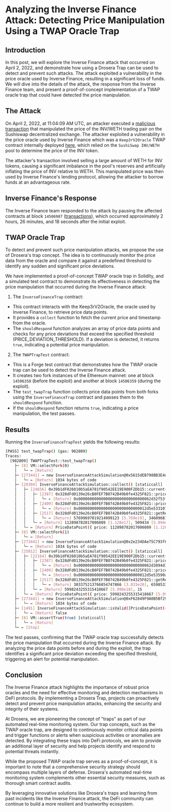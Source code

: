 # Analyzing the Inverse Finance Attack: Detecting Price Manipulation Using a TWAP Oracle Trap

## Introduction

In this post, we will explore the Inverse Finance attack that occurred on April 2, 2022, and demonstrate how using a Drosera Trap can be used to detect and prevent such attacks. The attack exploited a vulnerability in the price oracle used by Inverse Finance, resulting in a significant loss of funds. We will dive into the details of the attack, the response from the Inverse Finance team, and present a proof-of-concept implementation of a TWAP oracle trap that could have detected the price manipulation.

## The Attack

On April 2, 2022, at 11:04:09 AM UTC, an attacker executed a [malicious transaction](https://etherscan.io/tx/0x20a6dcff06a791a7f8be9f423053ce8caee3f9eecc31df32445fc98d4ccd8365) that manipulated the price of the INV/WETH trading pair on the Sushiswap decentralized exchange. The attacker exploited a vulnerability in the price oracle used by Inverse Finance which was a `Keep3rV2Oracle` TWAP contract internally deployed [here](https://etherscan.io/address/0x39b1df026010b5aea781f90542ee19e900f2db15), which relied on the `SushiSwap INV/WETH` pool to determine the price of the INV token.

The attacker's transaction involved selling a large amount of WETH for INV tokens, causing a significant imbalance in the pool's reserves and artificially inflating the price of INV relative to WETH. This manipulated price was then used by Inverse Finance's lending protocol, allowing the attacker to borrow funds at an advantageous rate.

## Inverse Finance's Response

The Inverse Finance team responded to the attack by pausing the affected contracts at block `14506987` ([transactions](https://etherscan.io/txs?a=0x3fcb35a1cbfb6007f9bc638d388958bc4550cb28&p=5)), which occurred approximately 2 hours, 26 minutes, and 18 seconds after the initial exploit.

## TWAP Oracle Trap

To detect and prevent such price manipulation attacks, we propose the use of Drosera's trap concept. The idea is to continuously monitor the price data from the oracle and compare it against a predefined threshold to identify any sudden and significant price deviations.

We have implemented a proof-of-concept TWAP oracle trap in Solidity, and a simulated test contract to demonstrate its effectiveness in detecting the price manipulation that occurred during the Inverse Finance attack:

1. The `InverseFinanceTrap` contract:

- This contract interacts with the Keep3rV2Oracle, the oracle used by Inverse Finance, to retrieve price data points.
- It provides a `collect` function to fetch the current price and timestamp from the oracle.
- The `shouldRespond` function analyzes an array of price data points and checks for any price deviations that exceed the specified threshold (PRICE_DEVIATION_THRESHOLD). If a deviation is detected, it returns `true`, indicating a potential price manipulation.

2. The `TWAPTrapTest` contract:

- This is a Forge test contract that demonstrates how the TWAP oracle trap can be used to detect the Inverse Finance attack.
- It creates two fork instances of the Ethereum mainnet: one at block `14506358` (before the exploit) and another at block `14506359` (during the exploit).
- The `test_twapTrap` function collects price data points from both forks using the `InverseFinanceTrap` contract and passes them to the `shouldRespond` function.
- If the `shouldRespond` function returns `true`, indicating a price manipulation, the test passes.

## Results

Running the `InverseFinanceTrapTest` yields the following results:

```bash
[PASS] test_twapTrap() (gas: 982809)
Traces:
  [982809] TWAPTrapTest::test_twapTrap()
    ├─ [0] VM::selectFork(0)
    │   └─ ← [Return]
    ├─ [273441] → new InverseFinanceAttackSimulation@0x5615dEB798BB3E4dFa0139dFa1b3D433Cc23b72f
    │   └─ ← [Return] 1034 bytes of code
    ├─ [28304] InverseFinanceAttackSimulation::collect() [staticcall]
    │   ├─ [24656] 0x39b1dF026010b5aEA781f90542EE19E900F2Db15::current(0x41D5D79431A913C4aE7d69a668ecdfE5fF9DFB68, 1000000000000000000 [1e18], 0xC02aaA39b223FE8D0A0e5C4F27eAD9083C756Cc2) [staticcall]
    │   │   ├─ [2387] 0x328dFd0139e26cB0FEF7B0742B49b0fe4325F821::price0CumulativeLast() [staticcall]
    │   │   │   └─ ← [Return] 0x00000000000000000000000000000062d32f53f2f7afe532c0372fd0cacdbd4b
    │   │   ├─ [2409] 0x328dFd0139e26cB0FEF7B0742B49b0fe4325F821::price1CumulativeLast() [staticcall]
    │   │   │   └─ ← [Return] 0x000000000000000000000000000012d5e533107a3e9659278cb49bb1e692524d
    │   │   ├─ [2517] 0x328dFd0139e26cB0FEF7B0742B49b0fe4325F821::getReserves() [staticcall]
    │   │   │   └─ ← [Return] 57699697019214999123 [5.769e19], 346096818479249535454 [3.46e20], 1648897434 [1.648e9]
    │   │   └─ ← [Return] 112898782017006089 [1.128e17], 509434 [5.094e5]
    │   └─ ← [Return] PriceDataPoint({ price: 112898782017006089 [1.128e17], timestamp: 509434 [5.094e5] })
    ├─ [0] VM::selectFork(1)
    │   └─ ← [Return]
    ├─ [273441] → new InverseFinanceAttackSimulation@0x2e234DAe75C793f67A35089C9d99245E1C58470b
    │   └─ ← [Return] 1034 bytes of code
    ├─ [25812] InverseFinanceAttackSimulation::collect() [staticcall]
    │   ├─ [22164] 0x39b1dF026010b5aEA781f90542EE19E900F2Db15::current(0x41D5D79431A913C4aE7d69a668ecdfE5fF9DFB68, 1000000000000000000 [1e18], 0xC02aaA39b223FE8D0A0e5C4F27eAD9083C756Cc2) [staticcall]
    │   │   ├─ [2387] 0x328dFd0139e26cB0FEF7B0742B49b0fe4325F821::price0CumulativeLast() [staticcall]
    │   │   │   └─ ← [Return] 0x00000000000000000000000000000062d3894d340469613c4358329edb42ef3e
    │   │   ├─ [2409] 0x328dFd0139e26cB0FEF7B0742B49b0fe4325F821::price1CumulativeLast() [staticcall]
    │   │   │   └─ ← [Return] 0x000000000000000000000000000012d5e53590aa3ab82b1aad794db942e56b05
    │   │   ├─ [2517] 0x328dFd0139e26cB0FEF7B0742B49b0fe4325F821::getReserves() [staticcall]
    │   │   │   └─ ← [Return] 303375213766854747866 [3.033e20], 65985333011771397510 [6.598e19], 1648897449 [1.648e9]
    │   │   └─ ← [Return] 5998243255315418667 [5.998e18], 15
    │   └─ ← [Return] PriceDataPoint({ price: 5998243255315418667 [5.998e18], timestamp: 15 })
    ├─ [273441] → new InverseFinanceAttackSimulation@0xF62849F9A0B5Bf2913b396098F7c7019b51A820a
    │   └─ ← [Return] 1034 bytes of code
    ├─ [1491] InverseFinanceAttackSimulation::isValid([PriceDataPoint({ price: 112898782017006089 [1.128e17], timestamp: 509434 [5.094e5] }), PriceDataPoint({ price: 5998243255315418667 [5.998e18], timestamp: 15 })]) [staticcall]
    │   └─ ← [Return] false
    ├─ [0] VM::assertTrue(true) [staticcall]
    │   └─ ← [Return]
    └─ ← [Stop]
```

The test passes, confirming that the TWAP oracle trap successfully detects the price manipulation that occurred during the Inverse Finance attack. By analyzing the price data points before and during the exploit, the trap identifies a significant price deviation exceeding the specified threshold, triggering an alert for potential manipulation.

## Conclusion

The Inverse Finance attack highlights the importance of robust price oracles and the need for effective monitoring and detection mechanisms in DeFi protocols. By implementing a Drosera Trap, projects can proactively detect and prevent price manipulation attacks, enhancing the security and integrity of their systems.

At Drosera, we are pioneering the concept of "traps" as part of our automated real-time monitoring system. Our trap concepts, such as the TWAP oracle trap, are designed to continuously monitor critical data points and trigger functions or alerts when suspicious activities or anomalies are detected. By integrating these traps into DeFi protocols, we aim to provide an additional layer of security and help projects identify and respond to potential threats instantly.

While the proposed TWAP oracle trap serves as a proof-of-concept, it is important to note that a comprehensive security strategy should encompass multiple layers of defense. Drosera's automated real-time monitoring system complements other essential security measures, such as thorough smart contract audits.

By leveraging innovative solutions like Drosera's traps and learning from past incidents like the Inverse Finance attack, the DeFi community can continue to build a more resilient and trustworthy ecosystem.
